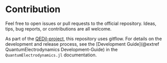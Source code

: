 # Contribution

Feel free to open issues or pull requests to the official repository. Ideas, tips, bug reports, or contributions are all welcome.

As part of the [QEDjl-project](https://github.com/QEDjl-project), this repository uses gitflow. For details on the development and release process, see the [Development Guide](@extref QuantumElectrodynamics Development-Guide) in the `QuantumElectrodynamics.jl` documentation.
